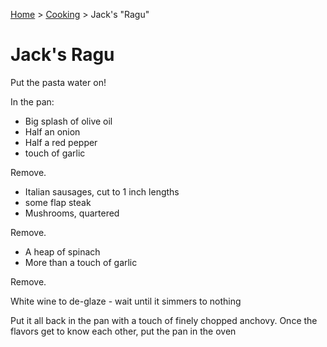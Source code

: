 
[Home](../../index.md) > [Cooking](./index.md) > Jack's "Ragu"

# Jack's Ragu

Put the pasta water on!

In the pan:

- Big splash of olive oil
- Half an onion
- Half a red pepper
- touch of garlic

Remove.

- Italian sausages, cut to 1 inch lengths
- some flap steak
- Mushrooms, quartered

Remove.

- A heap of spinach
- More than a touch of garlic

Remove.

White wine to de-glaze - wait until it simmers to nothing

Put it all back in the pan with a touch of finely chopped anchovy. Once the flavors get to know each other, put the pan in the oven
